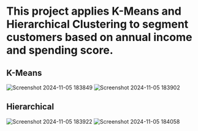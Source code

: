 # This project applies K-Means and Hierarchical Clustering to segment customers based on annual income and spending score.
## K-Means
![Screenshot 2024-11-05 183849](https://github.com/user-attachments/assets/f190bf04-a49a-4d57-922f-95dcd2ea06e4)
![Screenshot 2024-11-05 183902](https://github.com/user-attachments/assets/d48d839c-b850-495d-8582-077030621316)
## Hierarchical
![Screenshot 2024-11-05 183922](https://github.com/user-attachments/assets/9e0ba821-49e0-45b8-a40d-a0ab5324ff1b)
![Screenshot 2024-11-05 184058](https://github.com/user-attachments/assets/bf287fe4-cceb-4b57-b940-5acf92ec1d08)
